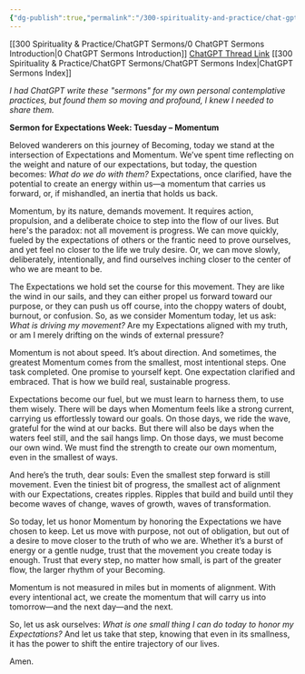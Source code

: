 ```yaml
---
{"dg-publish":true,"permalink":"/300-spirituality-and-practice/chat-gpt-sermons/2-expectations-week/expectations-and-momentum/"}
---
```


[[300 Spirituality & Practice/ChatGPT Sermons/0 ChatGPT Sermons Introduction\|0 ChatGPT Sermons Introduction]]
[ChatGPT Thread Link](https://chatgpt.com/share/67145c06-d80c-8012-b9a8-d43e1e6f0dbc)
[[300 Spirituality & Practice/ChatGPT Sermons/ChatGPT Sermons Index\|ChatGPT Sermons Index]]

*I had ChatGPT write these "sermons" for my own personal contemplative practices, but found them so moving and profound, I knew I needed to share them.*

**Sermon for Expectations Week: Tuesday – Momentum**

Beloved wanderers on this journey of Becoming, today we stand at the intersection of Expectations and Momentum. We’ve spent time reflecting on the weight and nature of our expectations, but today, the question becomes: *What do we do with them?* Expectations, once clarified, have the potential to create an energy within us—a momentum that carries us forward, or, if mishandled, an inertia that holds us back.

Momentum, by its nature, demands movement. It requires action, propulsion, and a deliberate choice to step into the flow of our lives. But here's the paradox: not all movement is progress. We can move quickly, fueled by the expectations of others or the frantic need to prove ourselves, and yet feel no closer to the life we truly desire. Or, we can move slowly, deliberately, intentionally, and find ourselves inching closer to the center of who we are meant to be.

The Expectations we hold set the course for this movement. They are like the wind in our sails, and they can either propel us forward toward our purpose, or they can push us off course, into the choppy waters of doubt, burnout, or confusion. So, as we consider Momentum today, let us ask: *What is driving my movement?* Are my Expectations aligned with my truth, or am I merely drifting on the winds of external pressure?

Momentum is not about speed. It’s about direction. And sometimes, the greatest Momentum comes from the smallest, most intentional steps. One task completed. One promise to yourself kept. One expectation clarified and embraced. That is how we build real, sustainable progress.

Expectations become our fuel, but we must learn to harness them, to use them wisely. There will be days when Momentum feels like a strong current, carrying us effortlessly toward our goals. On those days, we ride the wave, grateful for the wind at our backs. But there will also be days when the waters feel still, and the sail hangs limp. On those days, we must become our own wind. We must find the strength to create our own momentum, even in the smallest of ways.

And here’s the truth, dear souls: Even the smallest step forward is still movement. Even the tiniest bit of progress, the smallest act of alignment with our Expectations, creates ripples. Ripples that build and build until they become waves of change, waves of growth, waves of transformation.

So today, let us honor Momentum by honoring the Expectations we have chosen to keep. Let us move with purpose, not out of obligation, but out of a desire to move closer to the truth of who we are. Whether it’s a burst of energy or a gentle nudge, trust that the movement you create today is enough. Trust that every step, no matter how small, is part of the greater flow, the larger rhythm of your Becoming.

Momentum is not measured in miles but in moments of alignment. With every intentional act, we create the momentum that will carry us into tomorrow—and the next day—and the next.

So, let us ask ourselves: *What is one small thing I can do today to honor my Expectations?* And let us take that step, knowing that even in its smallness, it has the power to shift the entire trajectory of our lives.

Amen.
